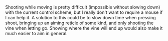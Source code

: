 Shooting while moving is pretty difficult
(impossible without slowing down) with the current control scheme,
but I really don't want to require a mouse if I can help it.
A solution to this could be to slow down time when pressing shoot,
bringing up an aiming reticle of some kind, and only shooting the vine
when letting go. Showing where the vine will end up would
also make it much easier to aim in general.